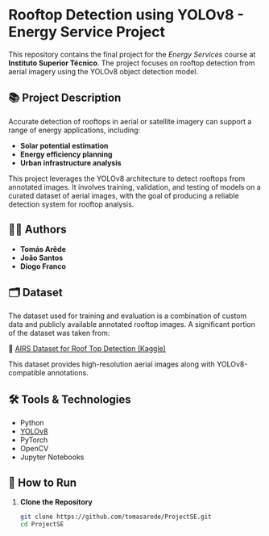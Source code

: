 # Rooftop Detection using YOLOv8 - Energy Service Project

This repository contains the final project for the *Energy Services* course at **Instituto Superior Técnico**. The project focuses on rooftop detection from aerial imagery using the YOLOv8 object detection model. 

## 📚 Project Description

Accurate detection of rooftops in aerial or satellite imagery can support a range of energy applications, including:

- **Solar potential estimation**
- **Energy efficiency planning**
- **Urban infrastructure analysis**

This project leverages the YOLOv8 architecture to detect rooftops from annotated images. It involves training, validation, and testing of models on a curated dataset of aerial images, with the goal of producing a reliable detection system for rooftop analysis.

## 👨‍💻 Authors

- **Tomás Arêde**
- **João Santos**
- **Diogo Franco**

## 🗂 Dataset

The dataset used for training and evaluation is a combination of custom data and publicly available annotated rooftop images. A significant portion of the dataset was taken from:

🔗 [AIRS Dataset for Roof Top Detection (Kaggle)](https://www.kaggle.com/datasets/chandru0503/airs-dataset-for-roof-top-detection-yolov8/data?select=dataset)

This dataset provides high-resolution aerial images along with YOLOv8-compatible annotations.

## 🛠️ Tools & Technologies

- Python
- [YOLOv8](https://github.com/ultralytics/ultralytics)
- PyTorch
- OpenCV
- Jupyter Notebooks

## 🚀 How to Run

1. **Clone the Repository**
   ```bash
   git clone https://github.com/tomasarede/ProjectSE.git
   cd ProjectSE
